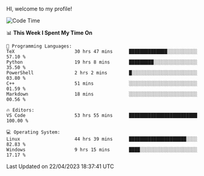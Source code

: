 HI, welcome to my profile!
<!--START_SECTION:waka-->
![Code Time](http://img.shields.io/badge/Code%20Time-774%20hrs%2015%20mins-blue)

📊 **This Week I Spent My Time On** 

```text
💬 Programming Languages: 
TeX                      30 hrs 47 mins      ██████████████░░░░░░░░░░░   57.10 % 
Python                   19 hrs 8 mins       █████████░░░░░░░░░░░░░░░░   35.50 % 
PowerShell               2 hrs 2 mins        █░░░░░░░░░░░░░░░░░░░░░░░░   03.80 % 
C++                      51 mins             ░░░░░░░░░░░░░░░░░░░░░░░░░   01.59 % 
Markdown                 18 mins             ░░░░░░░░░░░░░░░░░░░░░░░░░   00.56 % 

🔥 Editors: 
VS Code                  53 hrs 55 mins      █████████████████████████   100.00 % 

💻 Operating System: 
Linux                    44 hrs 39 mins      █████████████████████░░░░   82.83 % 
Windows                  9 hrs 15 mins       ████░░░░░░░░░░░░░░░░░░░░░   17.17 % 
```


 Last Updated on 22/04/2023 18:37:41 UTC
<!--END_SECTION:waka-->
